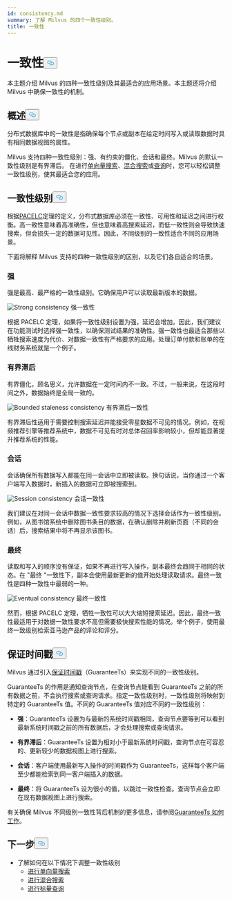 ```yaml
---
id: consistency.md
summary: 了解 Milvus 的四个一致性级别。
title: 一致性
---
```

<h1 id="Consistency" class="common-anchor-header">一致性<button data-href="#Consistency" class="anchor-icon" translate="no">
      <svg translate="no"
        aria-hidden="true"
        focusable="false"
        height="20"
        version="1.1"
        viewBox="0 0 16 16"
        width="16"
      >
        <path
          fill="#0092E4"
          fill-rule="evenodd"
          d="M4 9h1v1H4c-1.5 0-3-1.69-3-3.5S2.55 3 4 3h4c1.45 0 3 1.69 3 3.5 0 1.41-.91 2.72-2 3.25V8.59c.58-.45 1-1.27 1-2.09C10 5.22 8.98 4 8 4H4c-.98 0-2 1.22-2 2.5S3 9 4 9zm9-3h-1v1h1c1 0 2 1.22 2 2.5S13.98 12 13 12H9c-.98 0-2-1.22-2-2.5 0-.83.42-1.64 1-2.09V6.25c-1.09.53-2 1.84-2 3.25C6 11.31 7.55 13 9 13h4c1.45 0 3-1.69 3-3.5S14.5 6 13 6z"
        ></path>
      </svg>
    </button></h1><p>本主题介绍 Milvus 的四种一致性级别及其最适合的应用场景。本主题还将介绍 Milvus 中确保一致性的机制。</p>
<h2 id="Overview" class="common-anchor-header">概述<button data-href="#Overview" class="anchor-icon" translate="no">
      <svg translate="no"
        aria-hidden="true"
        focusable="false"
        height="20"
        version="1.1"
        viewBox="0 0 16 16"
        width="16"
      >
        <path
          fill="#0092E4"
          fill-rule="evenodd"
          d="M4 9h1v1H4c-1.5 0-3-1.69-3-3.5S2.55 3 4 3h4c1.45 0 3 1.69 3 3.5 0 1.41-.91 2.72-2 3.25V8.59c.58-.45 1-1.27 1-2.09C10 5.22 8.98 4 8 4H4c-.98 0-2 1.22-2 2.5S3 9 4 9zm9-3h-1v1h1c1 0 2 1.22 2 2.5S13.98 12 13 12H9c-.98 0-2-1.22-2-2.5 0-.83.42-1.64 1-2.09V6.25c-1.09.53-2 1.84-2 3.25C6 11.31 7.55 13 9 13h4c1.45 0 3-1.69 3-3.5S14.5 6 13 6z"
        ></path>
      </svg>
    </button></h2><p>分布式数据库中的一致性是指确保每个节点或副本在给定时间写入或读取数据时具有相同数据视图的属性。</p>
<p>Milvus 支持四种一致性级别：强、有约束的僵化、会话和最终。Milvus 的默认一致性级别是有界滞后。  在进行<a href="/docs/zh/v2.4.x/single-vector-search.md">单向量搜索</a>、<a href="/docs/zh/v2.4.x/multi-vector-search.md">混合搜索</a>或<a href="/docs/zh/v2.4.x/get-and-scalar-query.md">查询</a>时，您可以轻松调整一致性级别，使其最适合您的应用。</p>
<h2 id="Consistency-levels" class="common-anchor-header">一致性级别<button data-href="#Consistency-levels" class="anchor-icon" translate="no">
      <svg translate="no"
        aria-hidden="true"
        focusable="false"
        height="20"
        version="1.1"
        viewBox="0 0 16 16"
        width="16"
      >
        <path
          fill="#0092E4"
          fill-rule="evenodd"
          d="M4 9h1v1H4c-1.5 0-3-1.69-3-3.5S2.55 3 4 3h4c1.45 0 3 1.69 3 3.5 0 1.41-.91 2.72-2 3.25V8.59c.58-.45 1-1.27 1-2.09C10 5.22 8.98 4 8 4H4c-.98 0-2 1.22-2 2.5S3 9 4 9zm9-3h-1v1h1c1 0 2 1.22 2 2.5S13.98 12 13 12H9c-.98 0-2-1.22-2-2.5 0-.83.42-1.64 1-2.09V6.25c-1.09.53-2 1.84-2 3.25C6 11.31 7.55 13 9 13h4c1.45 0 3-1.69 3-3.5S14.5 6 13 6z"
        ></path>
      </svg>
    </button></h2><p>根据<a href="https://en.wikipedia.org/wiki/PACELC_theorem">PACELC</a>定理的定义，分布式数据库必须在一致性、可用性和延迟之间进行权衡。高一致性意味着高准确性，但也意味着高搜索延迟，而低一致性则会导致快速搜索，但会损失一定的数据可见性。因此，不同级别的一致性适合不同的应用场景。</p>
<p>下面将解释 Milvus 支持的四种一致性级别的区别，以及它们各自适合的场景。</p>
<h3 id="Strong" class="common-anchor-header">强</h3><p>强是最高、最严格的一致性级别。它确保用户可以读取最新版本的数据。</p>
<p>
  
   <span class="img-wrapper"> <img translate="no" src="/docs/v2.4.x/assets/Consistency_Strong.png" alt="Strong consistency" class="doc-image" id="strong-consistency" />
   </span> <span class="img-wrapper"> <span>强一致性</span> </span></p>
<p>根据 PACELC 定理，如果将一致性级别设置为强，延迟会增加。因此，我们建议在功能测试时选择强一致性，以确保测试结果的准确性。强一致性也最适合那些以牺牲搜索速度为代价、对数据一致性有严格要求的应用。处理订单付款和账单的在线财务系统就是一个例子。</p>
<h3 id="Bounded-staleness" class="common-anchor-header">有界滞后</h3><p>有界僵化，顾名思义，允许数据在一定时间内不一致。不过，一般来说，在这段时间之外，数据始终是全局一致的。</p>
<p>
  
   <span class="img-wrapper"> <img translate="no" src="/docs/v2.4.x/assets/Consistency_Bounded.png" alt="Bounded staleness consistency" class="doc-image" id="bounded-staleness-consistency" />
   </span> <span class="img-wrapper"> <span>有界滞后一致性</span> </span></p>
<p>有界滞后性适用于需要控制搜索延迟并能接受零星数据不可见的情况。例如，在视频推荐引擎等推荐系统中，数据不可见有时对总体召回率影响较小，但却能显著提升推荐系统的性能。</p>
<h3 id="Session" class="common-anchor-header">会话</h3><p>会话确保所有数据写入都能在同一会话中立即被读取。换句话说，当你通过一个客户端写入数据时，新插入的数据可立即被搜索到。</p>
<p>
  
   <span class="img-wrapper"> <img translate="no" src="/docs/v2.4.x/assets/Consistency_Session.png" alt="Session consistency" class="doc-image" id="session-consistency" />
   </span> <span class="img-wrapper"> <span>会话一致性</span> </span></p>
<p>我们建议在对同一会话中数据一致性要求较高的情况下选择会话作为一致性级别。例如，从图书馆系统中删除图书条目的数据，在确认删除并刷新页面（不同的会话）后，搜索结果中将不再显示该图书。</p>
<h3 id="Eventually" class="common-anchor-header">最终</h3><p>读取和写入的顺序没有保证，如果不再进行写入操作，副本最终会趋同于相同的状态。在 &quot;最终 &quot;一致性下，副本会使用最新更新的值开始处理读取请求。最终一致性是四种一致性中最弱的一种。</p>
<p>
  
   <span class="img-wrapper"> <img translate="no" src="/docs/v2.4.x/assets/Consistency_Eventual.png" alt="Eventual consistency" class="doc-image" id="eventual-consistency" />
   </span> <span class="img-wrapper"> <span>最终一致性</span> </span></p>
<p>然而，根据 PACELC 定理，牺牲一致性可以大大缩短搜索延迟。因此，最终一致性最适用于对数据一致性要求不高但需要极快搜索性能的情况。举个例子，使用最终一致级别检索亚马逊产品的评论和评分。</p>
<h2 id="Guarantee-timestamp" class="common-anchor-header">保证时间戳<button data-href="#Guarantee-timestamp" class="anchor-icon" translate="no">
      <svg translate="no"
        aria-hidden="true"
        focusable="false"
        height="20"
        version="1.1"
        viewBox="0 0 16 16"
        width="16"
      >
        <path
          fill="#0092E4"
          fill-rule="evenodd"
          d="M4 9h1v1H4c-1.5 0-3-1.69-3-3.5S2.55 3 4 3h4c1.45 0 3 1.69 3 3.5 0 1.41-.91 2.72-2 3.25V8.59c.58-.45 1-1.27 1-2.09C10 5.22 8.98 4 8 4H4c-.98 0-2 1.22-2 2.5S3 9 4 9zm9-3h-1v1h1c1 0 2 1.22 2 2.5S13.98 12 13 12H9c-.98 0-2-1.22-2-2.5 0-.83.42-1.64 1-2.09V6.25c-1.09.53-2 1.84-2 3.25C6 11.31 7.55 13 9 13h4c1.45 0 3-1.69 3-3.5S14.5 6 13 6z"
        ></path>
      </svg>
    </button></h2><p>Milvus 通过引入<a href="https://github.com/milvus-io/milvus/blob/f3f46d3bb2dcae2de0bdb7bc0f7b20a72efceaab/docs/developer_guides/how-guarantee-ts-works.md">保证时间戳</a>（GuaranteeTs）来实现不同的一致性级别。</p>
<p>GuaranteeTs 的作用是通知查询节点，在查询节点能看到 GuaranteeTs 之前的所有数据之前，不会执行搜索或查询请求。指定一致性级别时，一致性级别将映射到特定的 GuaranteeTs 值。不同的 GuaranteeTs 值对应不同的一致性级别：</p>
<ul>
<li><p><strong>强</strong>：GuaranteeTs 设置为与最新的系统时间戳相同，查询节点要等到可以看到最新系统时间戳之前的所有数据后，才会处理搜索或查询请求。</p></li>
<li><p><strong>有界滞后</strong>：GuaranteeTs 设置为相对小于最新系统时间戳，查询节点在可容忍的、更新较少的数据视图上进行搜索。</p></li>
<li><p><strong>会话</strong>：客户端使用最新写入操作的时间戳作为 GuaranteeTs，这样每个客户端至少都能检索到同一客户端插入的数据。</p></li>
<li><p><strong>最终</strong>：将 GuaranteeTs 设为很小的值，以跳过一致性检查。查询节点会立即在现有数据视图上进行搜索。</p></li>
</ul>
<p>有关确保 Milvus 不同级别一致性背后机制的更多信息，请参阅<a href="https://github.com/milvus-io/milvus/blob/f3f46d3bb2dcae2de0bdb7bc0f7b20a72efceaab/docs/developer_guides/how-guarantee-ts-works.md">GuaranteeTs 如何工作</a>。</p>
<h2 id="Whats-next" class="common-anchor-header">下一步<button data-href="#Whats-next" class="anchor-icon" translate="no">
      <svg translate="no"
        aria-hidden="true"
        focusable="false"
        height="20"
        version="1.1"
        viewBox="0 0 16 16"
        width="16"
      >
        <path
          fill="#0092E4"
          fill-rule="evenodd"
          d="M4 9h1v1H4c-1.5 0-3-1.69-3-3.5S2.55 3 4 3h4c1.45 0 3 1.69 3 3.5 0 1.41-.91 2.72-2 3.25V8.59c.58-.45 1-1.27 1-2.09C10 5.22 8.98 4 8 4H4c-.98 0-2 1.22-2 2.5S3 9 4 9zm9-3h-1v1h1c1 0 2 1.22 2 2.5S13.98 12 13 12H9c-.98 0-2-1.22-2-2.5 0-.83.42-1.64 1-2.09V6.25c-1.09.53-2 1.84-2 3.25C6 11.31 7.55 13 9 13h4c1.45 0 3-1.69 3-3.5S14.5 6 13 6z"
        ></path>
      </svg>
    </button></h2><ul>
<li>了解如何在以下情况下调整一致性级别<ul>
<li><a href="/docs/zh/v2.4.x/single-vector-search.md">进行单向量搜索</a></li>
<li><a href="/docs/zh/v2.4.x/multi-vector-search.md">进行混合搜索</a></li>
<li><a href="/docs/zh/v2.4.x/get-and-scalar-query.md">进行标量查询</a></li>
</ul></li>
</ul>
